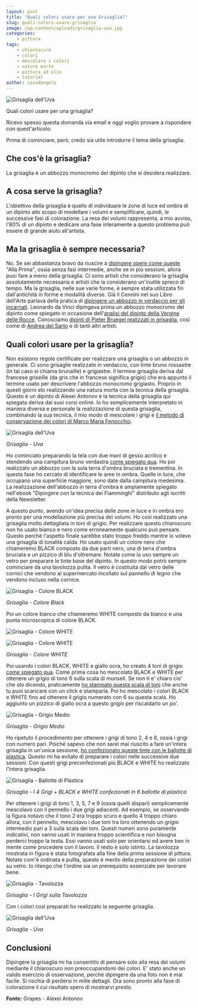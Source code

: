 ```yaml
---
layout: post
title: "Quali colori usare per una Grisaglia?"
slug: quali-colori-usare-grisaglia
image: /wp-content/uploads/grisaglia-uva.jpg
categories:
    - pittura
tags:
    - chiaroscuro
    - colori
    - mescolare i colori
    - nature morte
    - pittura ad olio
    - tutorial
author: sasadangelo
---
```


![Grisaglia dell'Uva](/wp-content/uploads/grisaglia-uva.jpg "Grisaglia dell'Uva")

Quali colori usare per una grisaglia?

Ricevo spesso questa domanda via email e oggi voglio provare a rispondere con quest'articolo.

Prima di cominciare, però, credo sia utile introdurre il tema della grisaglia.

## Che cos'è la grisaglia?

La grisaglia è un abbozzo monocromo del dipinto che si desidera realizzare.

## A cosa serve la grisaglia?

L'obiettivo della grisaglia è quello di individuare le zone di luce ed ombra di un dipinto allo scopo di modellare i volumi e semplificare, quindi, le successive fasi di colorazione. La resa dei volumi rappresenta, a mio avviso, l'80% di un dipinto e dedicare una fase interamente a questo problema può essere di grande aiuto all'artista.

## Ma la grisaglia è sempre necessaria?

No. Se sei abbastanza bravo da riuscire a [dipingere opere come queste](https://www.davidgrayart.com/#paintings) "Alla Prima", ossia senza fasi intermedie, anche se in più sessioni, allora puoi fare a meno della grisaglia. Ci sono artisti che considerano la grisaglia assolutamente necessaria e artisti che la considerano un'inutile spreco di tempo. Ma la grisaglia, nelle sue varie forme, è sempre stata utilizzata fin dall'antichità in forme e modalità diverse. Già il Cennini nel suo Libro dell'Arte parlava della pratica di [dipingere un abbozzo in verdaccio per gli incarnati](/verdaccio/). Leonardo da Vinci dipingeva prima un abbozzo monocromo del dipinto come spiegato in occasione dell'[analisi del dipinto della Vergine delle Rocce](/vergine-delle-rocce/). Conosciamo [dipinti di Pieter Bruegel realizzati in grisaglia](https://en.wikipedia.org/wiki/Christ_and_the_Woman_Taken_in_Adultery_%28Bruegel%29), così come di [Andrea del Sarto](https://en.wikipedia.org/wiki/File:Del_sarto_Battesimo_della_gente.jpg) e di tanti altri artisti.

## Quali colori usare per la grisaglia?

Non esistono regole certificate per realizzare una grisaglia o un abbozzo in generale. Ci sono grisaglie realizzate in verdaccio, con tinte bruno rossastre (in tal caso si chiama brunaille) e grigiastre. Il termine grisaglia deriva dal francese griseille (da gris che in francese significa grigio) che era appunto il termine usato per descrivere l'abbozzo monocromo grigiasto. Proprio in questi giorni sto realizzando una natura morta con la tecnica della grisaglia. Questo è un dipinto di Alexei Antonov e la tecnica della grisaglia qui spiegata deriva dai suoi corsi online. Io ho semplicemente interpretato in maniera diversa e personale la realizzazione di questa grisaglia, combinando la sua tecnica, il mio modo di mescolare i grigi e [il metodo di conservazione dei colori di Marco Maria Fenocchio](/come-preparavano-conservavano-colori-olio-antichi-maestri/).

![Grisaglia dell'Uva](/wp-content/uploads/grisaglia-uva.jpg "Grisaglia dell'Uva")

_Grisaglia - Uva_

Ho cominciato preparando la tela con due mani di gesso acrilico e stendendo una campitura bruno verdastra [come spiegato qua](/campitura-pratica/). Ho poi realizzato un abbozzo con la sola terra d'ombra bruciata e trementina. In questa fase ho cercato di identificare le aree in ombra. Quelle in luce, che occupano una superficie maggiore, sono date dalla campitura medesima. La realizzazione dell'abbozzo in terra d'ombra è ampiamente spiegato nell'ebook "Dipingere con la tecnica dei Fiamminghi" distributo agli iscritti della Newsletter.

A questo punto, avendo un'idea precisa delle zone in luce e in ombra ero pronto per una modellazione più precisa dei volumi. Ho così realizzato una grisaglia molto dettagliata in toni di grigio. Per realizzare questo chiaroscuro non ho usato bianco e nero come erroneamente qualcuno può pensare. Questo perchè l'aspetto finale sarebbe stato troppo freddo mentre io volevo una grisaglia di tonalità calda. Ho usato quindi un colore nero che chiameremo BLACK composto da due parti nero, una di terra d'ombra bruciata e un pizzico di blu d'oltremare. Notate come io uso sempre un vetro per preparare le tinte base del dipinto. In questo modo potrò sempre cominciare da una tavolozza pulita. Il vetro è costituita dal vetro delle cornici che vendono al supermercato incollato sul pannello di legno che vendono incluso nella cornice.

![Grisaglia - Colore BLACK](/wp-content/uploads/grisaglia-colore-nero.jpg "Grisaglia - Colore BLACK")

_Grisaglia - Colore Black_

Poi un colore bianco che chiameremo WHITE composto da bianco e una punta microscopica di colore BLACK.

![Grisaglia - Colore WHITE](/wp-content/uploads/grisaglia-colore-bianco-1.jpg "Grisaglia - Colore WHITE")

![Grisaglia - Colore WHITE](/wp-content/uploads/grisaglia-colore-bianco-2.jpg "Grisaglia - Colore WHITE")

_Grisaglia - Colore WHITE_

Poi usando i colori BLACK, WHITE e giallo ocra, ho creato 4 toni di grigio [come spiegato qua](/come-mescolare-colori-realizzare-chiaroscuro/). Come prima cosa ho mescolato BLACK e WHITE per ottenere un grigio di tono 6 sulla scala di munsell. Se non ti e' chiaro cio' che sto dicendo, praticamente [ho stampato questa scala di toni](/wp-content/uploads/gray-scale.jpg) che anche tu puoi scaricare con un click e stamparla. Poi ho mescolato i colori BLACK e WHITE fino ad ottenere il grigio numerato con 6 su questa scala. Ho aggiunto un pizzico di giallo ocra a questo grigio per riscaldarlo un po'.

![Grisaglia - Grigio Medio](/wp-content/uploads/grisaglia-grigio-medio.jpg "Grisaglia - Grigio Medio")

_Grisaglia - Grigio Medio_

Ho ripetuto il procedimento per ottenere i grigi di tono 2, 4 e 8, ossia i grigi con numero pari. Poichè sapevo che non sarei mai riuscito a fare un'intera grisaglia in un'unica sessione, [ho confezionato queste tinte con le ballotte di plastica](/come-conservare-colori-ad-olio-ballotte-pastica/). Questo mi ha evitato di preparare i colori nelle successive due sessioni. Con questi grigi preconfezionati più BLACK e WHITE ho realizzato l'intera grisaglia.

![Grisaglia - Ballotte di Plastica](/wp-content/uploads/grisaglia-colori-ballotte-plastica.jpg "Grisaglia - Ballotte di Plastica")

_Grisaglia - I 4 Grigi + BLACK e WHITE confezionati in 6 ballotte di plastica_

Per ottenere i grigi di tono 1, 3, 5, 7 e 9 (ossia quelli dispari) semplicemente mescolavo con il pennello i due grigi adiacenti. Ad esempio, se osservando la figura notavo che il tono 2 era troppo scuro e quello 4 troppo chiaro allora, con il pennello, mescolavo i due toni tra loro ottenendo un grigio intermedio pari a 3 sulla scala dei toni. Questi numeri sono puramente indicativi, non vanno usati in maniera troppo scientifica e non bisogna perderci troppo la testa. Essi vanno usati solo per orientarsi ed avere ben in mente come procedere con il lavoro. Il resto è solo istinto. La tavolozza mostrata in figura è stata fotografata alla fine della prima sessione di pittura. Notate com'è ordinata e pulita, questo è merito della preparazione dei colori su vetro. Io ritengo che l'ordine sia un prerequisito essenziale per lavorare bene.

![Grisaglia - Tavolozza](/wp-content/uploads/grisaglia-colori-tavolozza.jpg "Grisaglia - Tavolozza")

_Grisaglia - I Grigi sulla Tavolozza_

Con i colori così preparati ho realizzato la seguente grisaglia.

![Grisaglia dell'Uva](/wp-content/uploads/grisaglia-uva.jpg "Grisaglia dell'Uva")

_Grisaglia - Uva_

## Conclusioni

Dipingere la grisaglia mi ha consentito di pensare solo alla resa dei volumi mediante il chiaroscuro non preoccupandomi dei colori. E' stato anche un valido esercizio di osservazione, perchè dipingere da una foto non è mai facile. Si rischia di perdersi in mille dettagli. Ora sono pronto alla fase di colorazione il cui risultato spero di mostrarvi presto.

**Fonte:** Grapes - Alexei Antonov
